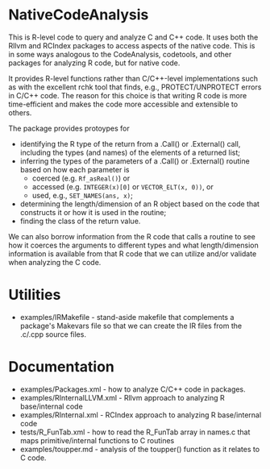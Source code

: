 
# NativeCodeAnalysis

This is R-level code to query and analyze C and C++ code.
It uses both the Rllvm and RCIndex packages to access aspects of the native code.
This is in some ways analogous to the CodeAnalysis, codetools, and other packages for analyzing R
code, but for native code.

It provides R-level functions rather than C/C++-level implementations such as with the excellent
rchk tool that finds, e.g., PROTECT/UNPROTECT errors in C/C++ code.
The reason for this choice is that writing R code is more time-efficient and makes the code more
accessible and extensible to others.


The package provides protoypes for
+ identifying the R type of the return from a .Call() or .External() call, including
   the types (and names) of the elements of a returned list;
+ inferring the types of the parameters of a .Call() or .External() routine  based   on 
  how each parameter is 
  + coerced (e.g. `Rf_asReal()`) or
  + accessed (e.g. `INTEGER(x)[0]` or `VECTOR_ELT(x, 0))`,  or
  + used, e.g., `SET_NAMES(ans, x)`;
+ determining the length/dimension of an R object based on the code that  constructs it
  or how it is used in the routine;
+ finding  the class of the return value.
  
We can also borrow information from the R code that calls a routine
to see how it coerces the arguments to different types and what length/dimension
information is available from that R code that we can utilize and/or validate when
analyzing the C code.


# Utilities
+ examples/IRMakefile - stand-aside makefile that complements a package's Makevars file so that we
                        can create the IR files from the .c/.cpp source files.
						
# Documentation

+ examples/Packages.xml - how to analyze C/C++ code in packages.
+ examples/RInternalLLVM.xml - Rllvm approach to analyzing R base/internal code
+ examples/RInternal.xml  - RCIndex approach to analyzing R base/internal code
+ tests/R_FunTab.xml - how to read the R_FunTab array in names.c that maps primitive/internal  functions to C routines
+ examples/toupper.md - analysis of the toupper() function as it relates to C code.


